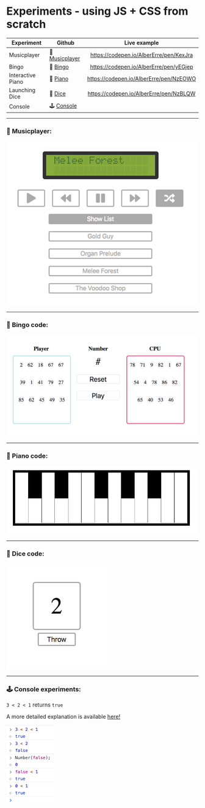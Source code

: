 # Experiments - using JS + CSS from scratch

| Experiment        | Github                                    | Live example                            |
| -------------     |-------------                              |:-------------:                          |
| Musicplayer       | 🎵 [Musicplayer](experiments/Musicplayer) | https://codepen.io/AlberErre/pen/KexJra |
| Bingo             | 🎉 [Bingo](experiments/Bingo)             | https://codepen.io/AlberErre/pen/yEGjep |
| Interactive Piano | 🎹 [Piano](experiments/Piano)             | https://codepen.io/AlberErre/pen/NzEOWO |
| Launching Dice    | 🎲 [Dice](experiments/Dice)               | https://codepen.io/AlberErre/pen/NzBLQW |
| Console           | 🕹️ [Console](experiments/Console)         |                                         |

---------- 

### 🎵 Musicplayer:
<img src="experiments/musicplayer.png">

---------- 

### 🎉 Bingo code:
<img src="experiments/bingo.png"> 

---------- 

### 🎹 Piano code:
<img src="experiments/piano.png">

---------- 

### 🎲 Dice code:
<img src="experiments/dice.png">

---------- 

### 🕹️ Console experiments:
`3 < 2 < 1` returns `true`

A more detailed explanation is available [here!](experiments/Console/console-experiments.js)

<img src="experiments/console.png">
